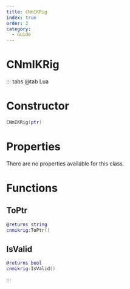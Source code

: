 ```yaml
---
title: CNmIKRig
index: true
order: 2
category:
  - Guide
---
```


# CNmIKRig

::: tabs
@tab Lua
# Constructor
```lua
CNmIKRig(ptr)
```
# Properties
There are no properties available for this class.
# Functions
## ToPtr
```lua
@returns string
cnmikrig:ToPtr()
```
## IsValid
```lua
@returns bool
cnmikrig:IsValid()
```

:::
